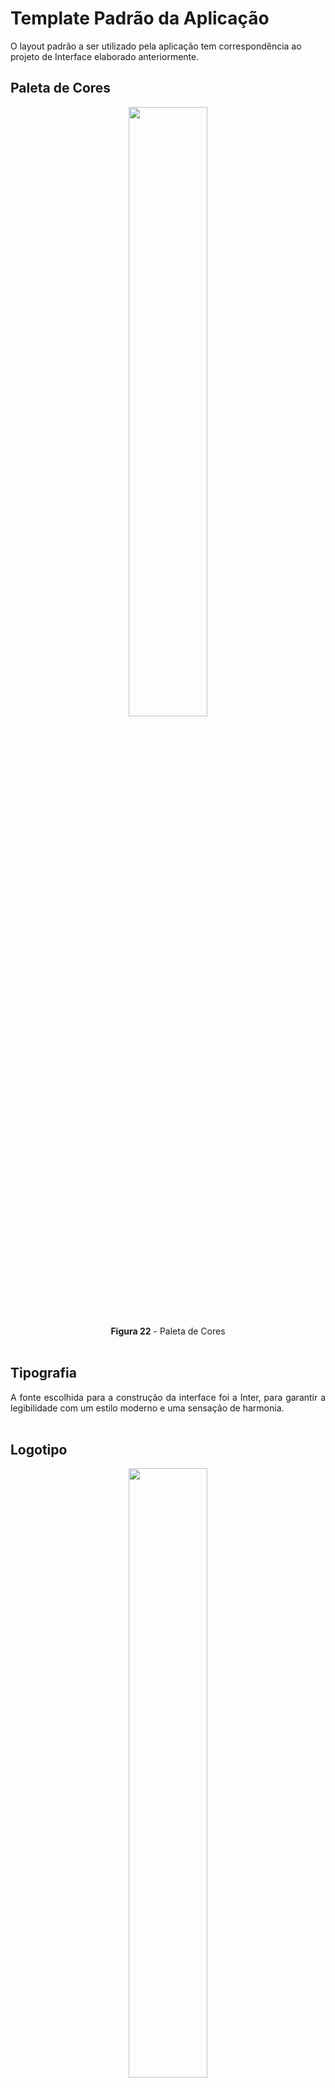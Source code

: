 # Template Padrão da Aplicação

O layout padrão a ser utilizado pela aplicação tem correspondência ao projeto de Interface elaborado anteriormente.

## Paleta de Cores
 <div align="center">
<img src="img/paleta-cores.png" width="50%"><br>
<b>Figura 22</b> - Paleta de Cores
</div><br>

## Tipografia
<div align="justify"> A fonte escolhida para a construção da interface foi a Inter, para garantir a legibilidade com um estilo moderno e uma sensação de harmonia. </div><br>

## Logotipo
 <div align="center">
<img src="img/seleta.png" width="50%"><br>
<b>Figura 23</b> - Logotipo do site
</div><br>

## Telas
<div align="justify">Todas as telas apresentam um layout responsivo, tendo seu conteúdo ajustado para qualquer tamanho de tela. 
O template criado é composto pelos seguintes layouts:
<br>- Home Page
<br>- Tela Perfil do produto
<br>- Tela Lista de compras
<br>- Tela do Cadastro do usuário
<br>- Tela da Login do usuário
<br>- Tela Perfil do usuário
<br>- Tela Cadastro do estabelecimento
<br>- Tela Gerenciar estabelecimentos
<br>- Tela Cadastro do produto
<br>- Tela Gerenciar produtos
</div><br>

### Home Page
<div align="justify"> A Home Page apresenta o propósito e os valores da plataforma por meio de um carrossel. Além disso, é a tela onde o usuário visitante pode fazer sua busca pelos produtos desejados, aplicando filtros. Nesta página, também se encontra o botão para criar uma lista de compras, tendo dicas de como realizar essa ação. A Home Page também permite que usuários (donos de estabelicimentos comerciais) façam seu cadastro ou façam login para acessar sua conta. </div><br>

<div align="center">
<img src="img/Home page.png" width="50%"><br>
<b>Figura 24</b>
</div><br>
<div align="justify">
<br>RF-001 - A aplicação deve apresentar na página inicial instruções sobre como navegar na plataforma 
<br>RF-002 - A aplicação deve permitir que o usuário visitante pesquise por produtos, resultando em todos os produtos equivalentes ao que foi pesquisado
<br>RF-003 - A aplicação deve permitir que o usuário visitante pesquise produtos de acordo com tipo específico de restrição alimentar, resultando em todos os produtos próprios para o tipo de restrição pesquisado
<br>RF-004 - A aplicação deve permitir que o usuário visitante busque por produtos desejados e/ou estabelecimentos de acordo com a localidade inserida no filtro de pesquisa
<br>RF-006 - A aplicação deve solicitar nome da lista e e-email para compartilhamento sempre que o usuário visitante criar uma lista de compras 
<br>RF-012 - A aplicação deve permitir que o usuário visitante busque por produtos desejados de acordo com a categoria inserida no filtro de pesquisa
</div><br>

### Tela - Perfil do produto

<div align="justify"> Ao pesquisar os produtos desejados na página inicial, o usuário pode clicar em cima do botão "Ver detalhes" e o site será redirecionado para a página do Perfil do produto, onde se encontrarão a descrição e informações adicionais sobre o produto.
  </div><br>

   <div align="center">
<img src="img/Perfil do Produto.png" width="50%"><br>
<b>Figura 25</b> - Tela de Perfil do produto
  </div>

### Tela - Lista de compras

<div align="justify"> A Lista de compras é a tela para onde o usuário é redirecionado após o usuário inserir seu e-mail e selecionar os produtos que deseja adicionar na lista. Nesta página, o usuário pode gerenciar os produtos e escolher se prefere fazer download da lista ou enviar para um e-mail.
  </div><br>

   <div align="center">
<img src="img/Criar Lista.png" width="50%"><br>
<b>Figura 26</b> 
  </div><br>
<div align="justify">
<br>RF-013 - A aplicação deve oferecer a opção de realizar download da lista de compras elaborada
<br>RF-014 - A aplicação deve oferecer a opção de enviar a lista de compras elaborada direto para o e-mail do usuário visitante
<br>RF-005 - A aplicação deve permitir que o usuário visitante gerencie sua lista de compras com produtos selecionados
</div><br>

  ### Tela - Cadastro do usuário 

<div align="justify"> Caso o usuário queira anunciar seus produtos no site, ele deverá clicar em um dos botões para ser redirecionado a página de cadastro. A tela de cadastro do usuário é utilizada para criar o acesso ao sistema. Caso já tenha cadastro, o usuário poderá ser direcionado para a tela de login também por essa tela. 
  </div><br>

<div align="center">
<img src="img/cadastro.png" width="50%"><br>
<b>Figura 27</b> 
</div><br>

### Tela - Login do usuário

<div align="justify"> Para os usuários que já possuem uma conta, o acesso é feito pela tela de login. Para entrar, bastar clicar no botão "Login", o site será redirecionado para a tela e o usuário deve informar o email e senha escolhida no momento do cadastro. Caso seja o primeiro acesso do usuário, ele poderá ser direcionado para a tela de cadastro também por essa tela. 
  </div><br>

<div align="center">
<img src="img/login.png" width="50%"><br>
<b>Figura 28</b> - Tela de Login/Entrar
  </div>

  ### Tela - Perfil do usuário

<div align="justify"> Tela de Perfil do usuário é o local onde o usuário poderá adicionar e gerenciar os seus estabelecimentos.
  </div><br>

<div align="center">
<img src="img/Perfil do Usuário.png" width="50%"><br>
<b>Figura 29</b>
</div><br>
<div align="justify">
<br>RF-007 - A aplicação deve permitir que o estabelecimento crie e gerencie os itens da sua conta
</div><br>

### Tela - Cadastro de estabelecimento

<div align="justify"> Esta tela é onde o usuário irá colocar todas as informações pedidas para realizar o cadastro do seu estabelecimento no site.
  </div><br>

<div align="center">
<img src="img/Cadastrar estabelecimento.png" width="50%"><br>
<b>Figura 30</b> 
</div><br>
<div align="justify">
<br>RF-008 - A aplicação deve permitir ao estabelecimento especificar a sua localidade

### Tela - Gerenciar estabelecimentos

<div align="justify"> Esta tela é onde o usuário poderá escolher um de seus estabelecimentos cadastrados para abrir seu perfil, editar suas as informações ou até mesmo excluir o estabelecimento da plataforma.
  </div><br>

<div align="center">
<img src="img/Gerenciar estabelecimentos.png" width="50%"><br>
<b>Figura 31</b> - Tela de Gerenciamento de estabelecimentos
  </div>

### Tela - Cadastro de produto

<div align="justify"> Ao clicar em cadastrar produto, o usuário será direcionado para essa tela, onde ele irá inserir todas as informações pedidas sobre o novo produto e, no final da página, clicará em Cadastrar para subir o produto para a plataforma.
  </div><br>

<div align="center">
<img src="img/Adicionar Produto.png" width="50%"><br>
<b>Figura 32</b> - Tela de Cadastro de produtos
  </div>
 <br>RF-011 - A aplicação deve garantir que o estabelecimento indique claramente qual(is) restrição(ões) alimentar(es) o produto atende <br>RF-010 - A aplicação deve garantir que o estabelecimento forneça informações detalhadas sobre os produtos
</div><br>

### Tela - Gereciar produtos

<div align="justify"> Ao clicar em um estabelecimento, o site será redirecionado para essa tela, onde aparecerão todos os produtos cadastrados neste estabelecimento. O usuário pode escolher cadastrar um novo produto, editar ou excluir um produto já cadastrado.
  </div><br>

<div align="center">
<img src="img/Gerenciamento de produtos.png" width="50%"><br>
<b>Figura 33</b> 
</div><br>
<div align="justify">
<br>RF-009 - A aplicação deve permitir que o estabelecimento adicione e gerencie seus produtos
</div><br>
